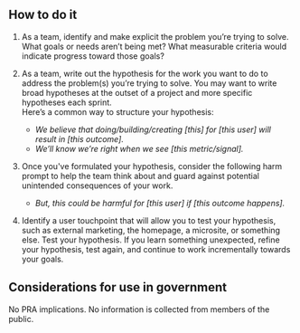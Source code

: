 ## How to do it

1. As a team, identify and make explicit the problem you’re trying to solve. What goals or needs aren’t being met? What measurable criteria would indicate progress toward those goals?
1. As a team, write out the hypothesis for the work you want to do to address the problem(s) you’re trying to solve. You may want to write broad hypotheses at the outset of a project and more specific hypotheses each sprint.
    <br/>Here’s a common way to structure your hypothesis:

    - *We believe that doing/building/creating [this] for [this user] will result in [this outcome].*
    - *We’ll know we’re right when we see [this metric/signal].*

1. Once you've formulated your hypothesis, consider the following harm prompt to help the team think about and guard against potential unintended consequences of your work.
    - *But, this could be harmful for [this user] if [this outcome happens].*

1. Identify a user touchpoint that will allow you to test your hypothesis, such as external marketing, the homepage, a microsite, or something else. Test your hypothesis. If you learn something unexpected, refine your hypothesis, test again, and continue to work incrementally towards your goals.

<section class="method--section method--section--government-considerations" markdown="1" >

## Considerations for use in government

No PRA implications. No information is collected from members of the public.
</section>
